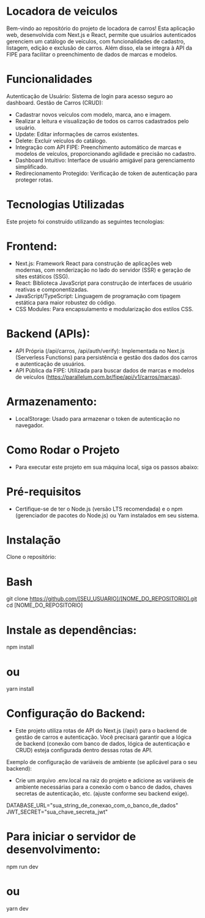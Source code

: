 # Locadora de veiculos
Bem-vindo ao repositório do projeto de locadora de carros! Esta aplicação web, desenvolvida com Next.js e React, permite que usuários autenticados gerenciem um catálogo de veículos, com funcionalidades de cadastro, listagem, edição e exclusão de carros. Além disso, ela se integra à API da FIPE para facilitar o preenchimento de dados de marcas e modelos.

# Funcionalidades
Autenticação de Usuário: Sistema de login para acesso seguro ao dashboard.
Gestão de Carros (CRUD):
- Cadastrar novos veículos com modelo, marca, ano e imagem.
- Realizar a leitura e visualização de todos os carros cadastrados pelo usuário.
- Update: Editar informações de carros existentes.
- Delete: Excluir veículos do catálogo.
- Integração com API FIPE: Preenchimento automático de marcas e modelos de veículos, proporcionando agilidade e precisão no cadastro.
- Dashboard Intuitivo: Interface de usuário amigável para gerenciamento simplificado.
- Redirecionamento Protegido: Verificação de token de autenticação para proteger rotas.

# Tecnologias Utilizadas
Este projeto foi construído utilizando as seguintes tecnologias:

# Frontend:
- Next.js: Framework React para construção de aplicações web modernas, com renderização no lado do servidor (SSR) e geração de sites estáticos (SSG).
- React: Biblioteca JavaScript para construção de interfaces de usuário reativas e componentizadas.
- JavaScript/TypeScript: Linguagem de programação com tipagem estática para maior robustez do código.
- CSS Modules: Para encapsulamento e modularização dos estilos CSS.

# Backend (APIs):
- API Própria (/api/carros, /api/auth/verify): Implementada no Next.js (Serverless Functions) para persistência e gestão dos dados dos carros e autenticação de usuários.
- API Pública da FIPE: Utilizada para buscar dados de marcas e modelos de veículos (https://parallelum.com.br/fipe/api/v1/carros/marcas).

# Armazenamento:
- LocalStorage: Usado para armazenar o token de autenticação no navegador.

# Como Rodar o Projeto
- Para executar este projeto em sua máquina local, siga os passos abaixo:

# Pré-requisitos
- Certifique-se de ter o Node.js (versão LTS recomendada) e o npm (gerenciador de pacotes do Node.js) ou Yarn instalados em seu sistema.

# Instalação
Clone o repositório:

# Bash

git clone https://github.com/[SEU_USUARIO]/[NOME_DO_REPOSITORIO].git
cd [NOME_DO_REPOSITORIO]

# Instale as dependências:
npm install
# ou
yarn install

# Configuração do Backend:
- Este projeto utiliza rotas de API do Next.js (/api/) para o backend de gestão de carros e autenticação. Você precisará garantir que a lógica de backend (conexão com banco de dados, lógica de autenticação e CRUD) esteja configurada dentro dessas rotas de API.

Exemplo de configuração de variáveis de ambiente (se aplicável para o seu backend):
- Crie um arquivo .env.local na raiz do projeto e adicione as variáveis de ambiente necessárias para a conexão com o banco de dados, chaves secretas de autenticação, etc. (ajuste conforme seu backend exige).

DATABASE_URL="sua_string_de_conexao_com_o_banco_de_dados"
JWT_SECRET="sua_chave_secreta_jwt"

# Para iniciar o servidor de desenvolvimento:
npm run dev
# ou
yarn dev
